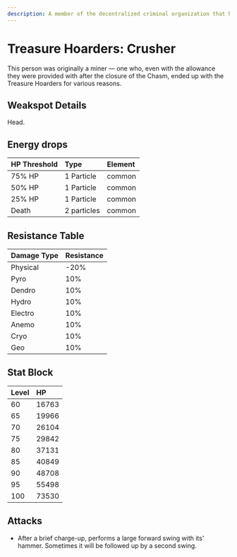 ```yaml
---
description: A member of the decentralized criminal organization that has footprints all over the continent and even deep within unknown domains..
---
```


# Treasure Hoarders: Crusher

This person was originally a miner — one who, even with the allowance they were provided with after the closure of the Chasm, ended up with the Treasure Hoarders for various reasons.

## Weakspot Details

Head.

## Energy drops

| HP Threshold | Type        | Element |
| :----------- | :---------- | :------ |
| 75% HP       | 1 Particle  | common  |
| 50% HP       | 1 Particle  | common  |
| 25% HP       | 1 Particle  | common  |
| Death        | 2 particles | common  |

## Resistance Table

| Damage Type | Resistance |
| :---------- | :--------- |
| Physical    | -20%       |
| Pyro        | 10%        |
| Dendro      | 10%        |
| Hydro       | 10%        |
| Electro     | 10%        |
| Anemo       | 10%        |
| Cryo        | 10%        |
| Geo         | 10%        |

## Stat Block

| Level | HP    |
| :---- | :---- |
| 60    | 16763 |
| 65    | 19966 |
| 70    | 26104 |
| 75    | 29842 |
| 80    | 37131 |
| 85    | 40849 |
| 90    | 48708 |
| 95    | 55498 |
| 100   | 73530 |

## Attacks

* After a brief charge-up, performs a large forward swing with its' hammer. Sometimes it will be followed up by a second swing.

